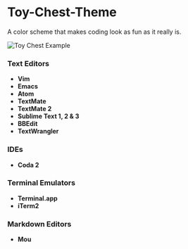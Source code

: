 Toy-Chest-Theme
===============

A color scheme that makes coding look as fun as it really is.

![Toy Chest Example](https://raw.github.com/JacksonGariety/Toy-Chest-Theme/master/example.jpg)

### Text Editors

* **Vim**
* **Emacs**
* **Atom**
* **TextMate**
* **TextMate 2**
* **Sublime Text 1, 2 & 3**
* **BBEdit**
* **TextWrangler**

### IDEs

* **Coda 2**

### Terminal Emulators

* **Terminal.app**
* **iTerm2**

### Markdown Editors

* **Mou**
